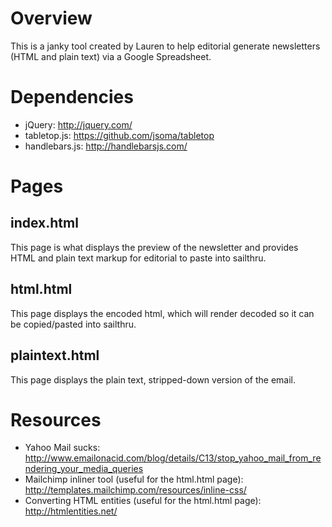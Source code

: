 # Overview
This is a janky tool created by Lauren to help editorial generate newsletters (HTML and plain text) via a Google Spreadsheet. 

# Dependencies
 - jQuery: http://jquery.com/
 - tabletop.js: https://github.com/jsoma/tabletop
 - handlebars.js: http://handlebarsjs.com/

# Pages

## index.html
This page is what displays the preview of the newsletter and provides HTML and plain text markup for editorial to paste into sailthru.

## html.html
This page displays the encoded html, which will render decoded so it can be copied/pasted into sailthru.

## plaintext.html
This page displays the plain text, stripped-down version of the email. 

# Resources
- Yahoo Mail sucks: http://www.emailonacid.com/blog/details/C13/stop_yahoo_mail_from_rendering_your_media_queries
- Mailchimp inliner tool (useful for the html.html page): http://templates.mailchimp.com/resources/inline-css/
- Converting HTML entities (useful for the html.html page): http://htmlentities.net/


